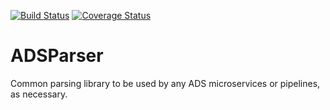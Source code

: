 [![Build Status](https://travis-ci.org/adsabs/ADSParser.svg?branch=master)](https://travis-ci.org/adsabs/ADSParser)
[![Coverage Status](https://coveralls.io/repos/github/adsabs/ADSParser/badge.svg?branch=master)](https://coveralls.io/github/adsabs/ADSParser?branch=master)

# ADSParser
Common parsing library to be used by any ADS microservices or pipelines, as necessary.
